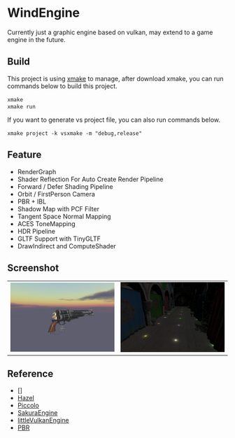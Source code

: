 # WindEngine
Currently just a graphic engine based on vulkan, may extend to a game engine in the future.

## Build
This project is using [xmake](https://xmake.io/) to manage, after download xmake, you can run commands below to build this project.

```shell
xmake 
xmake run
```

If you want to generate vs project file, you can also run commands below.

```shell
xmake project -k vsxmake -m "debug,release"
```

## Feature
* RenderGraph 
* Shader Reflection For Auto Create Render Pipeline
* Forward / Defer Shading Pipeline
* Orbit / FirstPerson Camera 
* PBR + IBL 
* Shadow Map with PCF Filter
* Tangent Space Normal Mapping
* ACES ToneMapping
* HDR Pipeline
* GLTF Support with TinyGLTF
* DrawIndirect and ComputeShader 
  
## Screenshot

<table>
    <td><center><img src = "Assets/Picture/PBR.png" alt = "PBR + IBL"></center></td>
    <td><center><img src = "Assets/Picture/DeferShading.png"alt = "DeferShading"></center></td>
</table>

## Reference
*  []
*  [Hazel](https://github.com/TheCherno/Hazel)
*  [Piccolo](https://github.com/BoomingTech/Piccolo)
*  [SakuraEngine](https://github.com/SakuraEngine/SakuraEngine)
*  [littleVulkanEngine](https://github.com/blurrypiano/littleVulkanEngine/tree/main)
*  [PBR](https://github.com/Nadrin/PBR)
